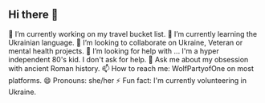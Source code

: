 ## Hi there 👋
🔭 I’m currently working on my travel bucket list.
🌱 I’m currently learning the Ukrainian language.
👯 I’m looking to collaborate on Ukraine, Veteran or mental health projects.
🤔 I’m looking for help with ... I'm a hyper independent 80's kid. I don't ask for help.
💬 Ask me about my obsession with ancient Roman history.
📫 How to reach me: WolfPartyofOne on most platforms.
😄 Pronouns: she/her
⚡ Fun fact: I'm currently volunteering in Ukraine. 
